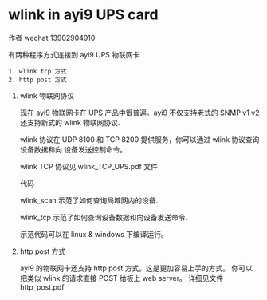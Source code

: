 # wlink in ayi9 UPS card

作者 wechat 13902904910

有两种程序方式连接到 ayi9 UPS 物联网卡

	1. wlink tcp 方式
	2. http post 方式


1. wlink 物联网协议

	现在 ayi9 物联网卡在 UPS 产品中很普遍。ayi9 不仅支持老式的 SNMP v1 v2
	还支持新式的 wlink 物联网协议.

	wlink 协议在 UDP 8100 和 TCP 8200 提供服务，你可以通过 wlink 协议查询设备数据和向
	设备发送控制命令。

	wlink TCP 协议见 wlink_TCP_UPS.pdf 文件 

	代码

	wlink_scan 示范了如何查询局域网内的设备.

	wlink_tcp  示范了如何查询设备数据和向设备发送命令.

	示范代码可以在 linux & windows 下编译运行。
	
2. http post 方式

	ayi9 的物联网卡还支持 http post 方式。这是更加容易上手的方式。
	你可以把类似 wlink 的请求直接 POST 给板上 web server。 详细见文件 http_post.pdf
	

	
	
